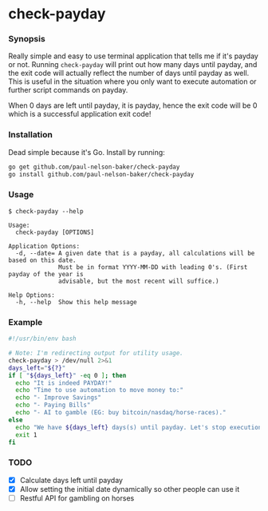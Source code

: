 # check-payday

### Synopsis
Really simple and easy to use terminal application that tells me if it's payday or not. Running
`check-payday` will print out how many days until payday, and the exit code will actually reflect
the number of days until payday as well. This is useful in the situation where you only want to
execute automation or further script commands on payday.

When 0 days are left until payday, it is payday, hence the exit code will be 0 which is a successful
application exit code!

### Installation
Dead simple because it's Go. Install by running:
```bash
go get github.com/paul-nelson-baker/check-payday
go install github.com/paul-nelson-baker/check-payday
```

### Usage
`$ check-payday --help`
```
Usage:
  check-payday [OPTIONS]

Application Options:
  -d, --date= A given date that is a payday, all calculations will be based on this date.
              Must be in format YYYY-MM-DD with leading 0's. (First payday of the year is
              advisable, but the most recent will suffice.)

Help Options:
  -h, --help  Show this help message
```

### Example
```bash
#!/usr/bin/env bash

# Note: I'm redirecting output for utility usage.
check-payday > /dev/null 2>&1
days_left="${?}"
if [ "${days_left}" -eq 0 ]; then
  echo "It is indeed PAYDAY!"
  echo "Time to use automation to move money to:"
  echo "- Improve Savings"
  echo "- Paying Bills"
  echo "- AI to gamble (EG: buy bitcoin/nasdaq/horse-races)."
else
  echo "We have ${days_left} days(s) until payday. Let's stop execution here."
  exit 1
fi
```

### TODO
- [x] Calculate days left until payday
- [x] Allow setting the initial date dynamically so other people can use it
- [ ] Restful API for gambling on horses
